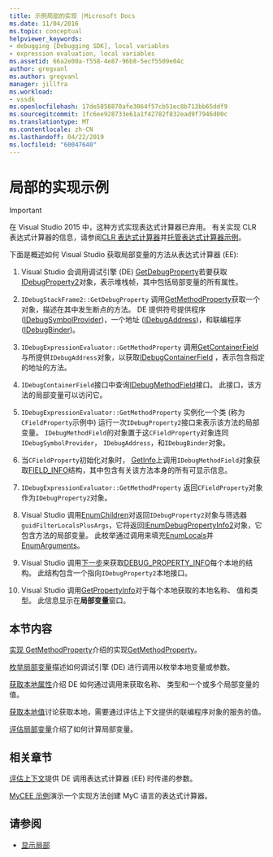 ```yaml
---
title: 示例局部的实现 |Microsoft Docs
ms.date: 11/04/2016
ms.topic: conceptual
helpviewer_keywords:
- debugging [Debugging SDK], local variables
- expression evaluation, local variables
ms.assetid: 66a2e00a-f558-4e87-96b8-5ecf5509e04c
author: gregvanl
ms.author: gregvanl
manager: jillfra
ms.workload:
- vssdk
ms.openlocfilehash: 17de5858870afe3064f57cb51ec8b713bb65ddf9
ms.sourcegitcommit: 1fc6ee928733e61a1f42782f832ead9f7946d00c
ms.translationtype: MT
ms.contentlocale: zh-CN
ms.lasthandoff: 04/22/2019
ms.locfileid: "60047640"
---
```

# <a name="sample-implementation-of-locals"></a>局部的实现示例
> [!IMPORTANT]
>  在 Visual Studio 2015 中，这种方式实现表达式计算器已弃用。 有关实现 CLR 表达式计算器的信息，请参阅[CLR 表达式计算器](https://github.com/Microsoft/ConcordExtensibilitySamples/wiki/CLR-Expression-Evaluators)并[托管表达式计算器示例](https://github.com/Microsoft/ConcordExtensibilitySamples/wiki/Managed-Expression-Evaluator-Sample)。

 下面是概述如何 Visual Studio 获取局部变量的方法从表达式计算器 (EE):

1. Visual Studio 会调用调试引擎 (DE) [GetDebugProperty](../../extensibility/debugger/reference/idebugstackframe2-getdebugproperty.md)若要获取[IDebugProperty2](../../extensibility/debugger/reference/idebugproperty2.md)对象，表示堆栈帧，其中包括局部变量的所有属性。

2. `IDebugStackFrame2::GetDebugProperty` 调用[GetMethodProperty](../../extensibility/debugger/reference/idebugexpressionevaluator-getmethodproperty.md)获取一个对象，描述在其中发生断点的方法。 DE 提供符号提供程序 ([IDebugSymbolProvider](../../extensibility/debugger/reference/idebugsymbolprovider.md))，一个地址 ([IDebugAddress](../../extensibility/debugger/reference/idebugaddress.md))，和联编程序 ([IDebugBinder](../../extensibility/debugger/reference/idebugbinder.md))。

3. `IDebugExpressionEvaluator::GetMethodProperty` 调用[GetContainerField](../../extensibility/debugger/reference/idebugsymbolprovider-getcontainerfield.md)与所提供`IDebugAddress`对象，以获取[IDebugContainerField](../../extensibility/debugger/reference/idebugcontainerfield.md) ，表示包含指定的地址的方法。

4. `IDebugContainerField`接口中查询[IDebugMethodField](../../extensibility/debugger/reference/idebugmethodfield.md)接口。 此接口，该方法的局部变量可以访问它。

5. `IDebugExpressionEvaluator::GetMethodProperty` 实例化一个类 (称为`CFieldProperty`示例中) 运行一次`IDebugProperty2`接口来表示该方法的局部变量。 `IDebugMethodField`的对象置于这`CFieldProperty`对象连同`IDebugSymbolProvider`， `IDebugAddress`，和`IDebugBinder`对象。

6. 当`CFieldProperty`初始化对象时， [GetInfo](../../extensibility/debugger/reference/idebugfield-getinfo.md)上调用`IDebugMethodField`对象获取[FIELD_INFO](../../extensibility/debugger/reference/field-info.md)结构，其中包含有关该方法本身的所有可显示信息。

7. `IDebugExpressionEvaluator::GetMethodProperty` 返回`CFieldProperty`对象作为`IDebugProperty2`对象。

8. Visual Studio 调用[EnumChildren](../../extensibility/debugger/reference/idebugproperty2-enumchildren.md)对返回`IDebugProperty2`对象与筛选器`guidFilterLocalsPlusArgs`，它将返回[IEnumDebugPropertyInfo2](../../extensibility/debugger/reference/ienumdebugpropertyinfo2.md)对象，它包含方法的局部变量。 此枚举通过调用来填充[EnumLocals](../../extensibility/debugger/reference/idebugmethodfield-enumlocals.md)并[EnumArguments](../../extensibility/debugger/reference/idebugmethodfield-enumarguments.md)。

9. Visual Studio 调用[下一步](../../extensibility/debugger/reference/ienumdebugpropertyinfo2-next.md)来获取[DEBUG_PROPERTY_INFO](../../extensibility/debugger/reference/debug-property-info.md)每个本地的结构。 此结构包含一个指向`IDebugProperty2`本地接口。

10. Visual Studio 调用[GetPropertyInfo](../../extensibility/debugger/reference/idebugproperty2-getpropertyinfo.md)对于每个本地获取的本地名称、 值和类型。 此信息显示在**局部变量**窗口。

## <a name="in-this-section"></a>本节内容
 [实现 GetMethodProperty](../../extensibility/debugger/implementing-getmethodproperty.md)介绍的实现[GetMethodProperty](../../extensibility/debugger/reference/idebugexpressionevaluator-getmethodproperty.md)。

 [枚举局部变量](../../extensibility/debugger/enumerating-locals.md)描述如何调试引擎 (DE) 进行调用以枚举本地变量或参数。

 [获取本地属性](../../extensibility/debugger/getting-local-properties.md)介绍 DE 如何通过调用来获取名称、 类型和一个或多个局部变量的值。

 [获取本地值](../../extensibility/debugger/getting-local-values.md)讨论获取本地，需要通过评估上下文提供的联编程序对象的服务的值。

 [评估局部变量](../../extensibility/debugger/evaluating-locals.md)介绍了如何计算局部变量。

## <a name="related-sections"></a>相关章节
 [评估上下文](../../extensibility/debugger/evaluation-context.md)提供 DE 调用表达式计算器 (EE) 时传递的参数。

 [MyCEE 示例](https://msdn.microsoft.com/library/624a018b-9179-402f-9d48-3aec87b48f4f)演示一个实现方法创建 MyC 语言的表达式计算器。

## <a name="see-also"></a>请参阅
- [显示局部](../../extensibility/debugger/displaying-locals.md)